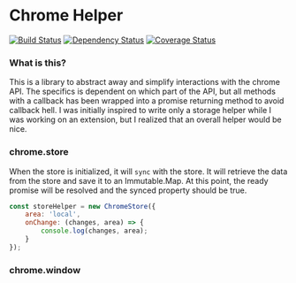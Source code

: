 # Chrome Helper
[![Build Status](https://travis-ci.org/jwoos/chrome_helper.svg?branch=master)](https://travis-ci.org/jwoos/chrome_helper)
[![Dependency Status](https://dependencyci.com/github/jwoos/chrome_helper/badge)](https://dependencyci.com/github/jwoos/chrome_helper)
[![Coverage Status](https://coveralls.io/repos/github/jwoos/chrome_helper/badge.svg?branch=master)](https://coveralls.io/github/jwoos/chrome_helper?branch=master)

### What is this?
This is a library to abstract away and simplify interactions with the chrome API. The specifics is dependent on which part of the API, but all methods with a callback has been wrapped into a promise returning method to avoid callback hell. I was initially inspired to write only a storage helper while I was working on an extension, but I realized that an overall helper would be nice.

### chrome.store
When the store is initialized, it will `sync` with the store. It will retrieve the data from the store and save it to an Immutable.Map. At this point, the ready promise will be resolved and the synced property should be true.

```js
const storeHelper = new ChromeStore({
	area: 'local',
	onChange: (changes, area) => {
		console.log(changes, area);
	}
});
```

### chrome.window
